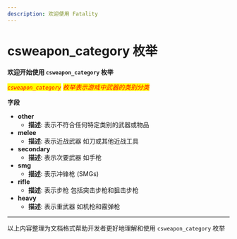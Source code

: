 ```yaml
---
description: 欢迎使用 Fatality
---
```


# csweapon\_category 枚举

**欢迎开始使用 `csweapon_category` 枚举**

_<mark style="color:red;">`csweapon_category`</mark> <mark style="color:red;"></mark><mark style="color:red;">枚举表示游戏中武器的类别分类</mark>_

**字段**

* **other**
  * **描述**: 表示不符合任何特定类别的武器或物品
* **melee**
  * **描述**: 表示近战武器 如刀或其他近战工具
* **secondary**
  * **描述**: 表示次要武器 如手枪
* **smg**
  * **描述**: 表示冲锋枪 (SMGs)
* **rifle**
  * **描述**: 表示步枪 包括突击步枪和狙击步枪
* **heavy**
  * **描述**: 表示重武器 如机枪和霰弹枪

***

以上内容整理为文档格式帮助开发者更好地理解和使用 `csweapon_category` 枚举
